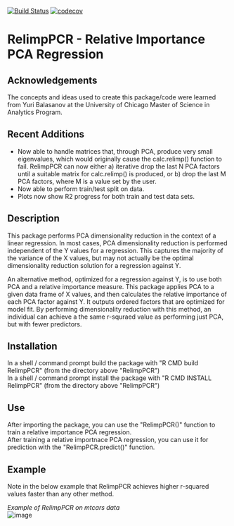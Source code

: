 [![Build Status](https://travis-ci.org/mhernan88/RelimpPCR.svg?branch=master)](https://travis-ci.org/mhernan88/RelimpPCR)
[![codecov](https://codecov.io/gh/mhernan88/RelimpPCR/branch/master/graph/badge.svg)](https://codecov.io/gh/mhernan88/RelimpPCR)

# RelimpPCR - Relative Importance PCA Regression

## Acknowledgements
The concepts and ideas used to create this package/code were learned from Yuri Balasanov at the University of Chicago Master of Science in Analytics Program.

## Recent Additions
* Now able to handle matrices that, through PCA, produce very small eigenvalues, which would originally cause the calc.relimp() function to fail. RelimpPCR can now either a) iterative drop the last N PCA factors until a suitable matrix for calc.relimp() is produced, or b) drop the last M PCA factors, where M is a value set by the user.
* Now able to perform train/test split on data.
* Plots now show R2 progress for both train and test data sets.

## Description
This package performs PCA dimensionality reduction in the context of a linear regression. In most cases, PCA dimensionality reduction is performed independent of the Y values for a regression. This captures the majority of the variance of the X values, but may not actually be the optimal dimensionality reduction solution for a regression against Y.  

An alternative method, optimized for a regression against Y, is to use both PCA and a relative importance measure. This package applies PCA to a given data frame of X values, and then calculates the relative importance of each PCA factor against Y. It outputs ordered factors that are optimized for model fit. By performing dimensionality reduction with this method, an individual can achieve a the same r-squraed value as performing just PCA, but with fewer predictors.

## Installation
In a shell / command prompt build the package with "R CMD build RelimpPCR" (from the directory above "RelimpPCR")  
In a shell / command prompt install the package with "R CMD INSTALL RelimpPCR" (from the directory above "RelimpPCR")

## Use
After importing the package, you can use the "RelimpPCR()" function to train a relative importance PCA regression.  
After training a relative importnace PCA regression, you can use it for prediction with the "RelimpPCR.predict()" function.

## Example
Note in the below example that RelimpPCR achieves higher r-squared values faster than any other method.

*Example of RelimpPCR on mtcars data*  
![image](https://raw.github.com/mhernan88/RelimpPCR/master/repo_files/RelimpPCR_Plot.png "Example of RelimpPCR on mtcars data")
